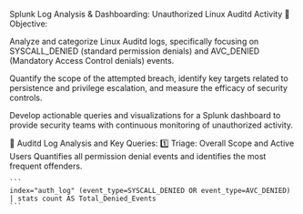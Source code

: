 Splunk Log Analysis & Dashboarding: Unauthorized Linux Auditd Activity
🎯 Objective:

Analyze and categorize Linux Auditd logs, specifically focusing on SYSCALL_DENIED (standard permission denials) and AVC_DENIED (Mandatory Access Control denials) events.

Quantify the scope of the attempted breach, identify key targets related to persistence and privilege escalation, and measure the efficacy of security controls.

Develop actionable queries and visualizations for a Splunk dashboard to provide security teams with continuous monitoring of unauthorized activity.


🎯 Auditd Log Analysis and Key Queries:
1️⃣ Triage: Overall Scope and Active Users
    Quantifies all permission denial events and identifies the most frequent offenders.

    ```
    index="auth_log" (event_type=SYSCALL_DENIED OR event_type=AVC_DENIED) | stats count AS Total_Denied_Events
    ```
